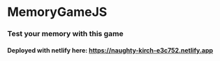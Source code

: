# MemoryGameJS
### Test your memory with this game

#### Deployed with netlify here: https://naughty-kirch-e3c752.netlify.app
